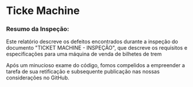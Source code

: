 # Ticke Machine

<h3>Resumo da Inspeção:</h3>

Este relatório descreve os defeitos encontrados durante a inspeção do documento "TICKET MACHINE - INSPEÇÃO", que descreve os requisitos e especificações para uma máquina de venda de bilhetes de trem


Após um minucioso exame do código, fomos compelidos a empreender a tarefa de sua retificação e subsequente publicação nas nossas considerações no GitHub.
